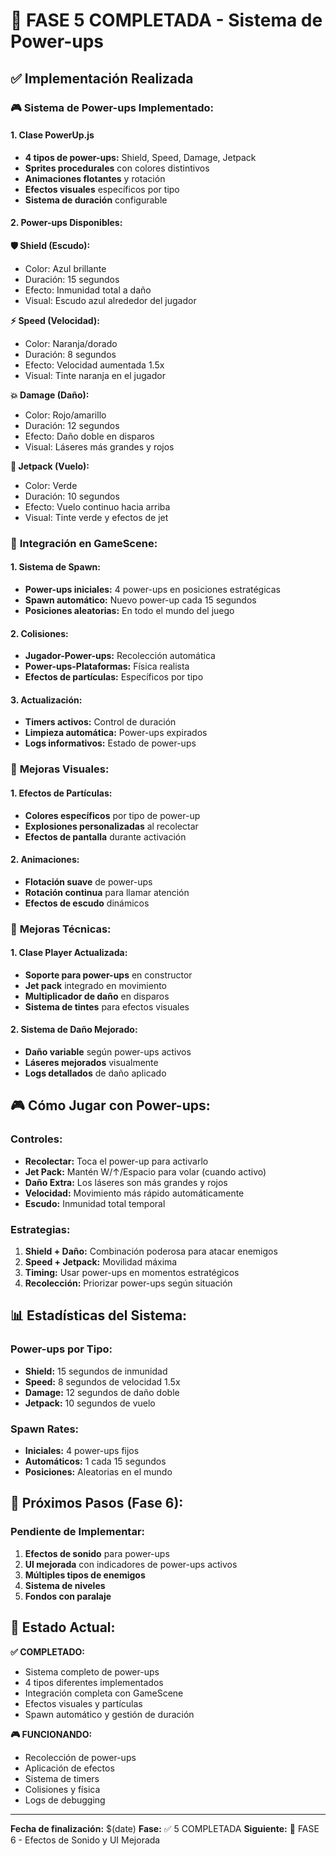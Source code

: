 # 🚀 FASE 5 COMPLETADA - Sistema de Power-ups

## ✅ Implementación Realizada

### 🎮 **Sistema de Power-ups Implementado:**

#### **1. Clase PowerUp.js**
- **4 tipos de power-ups:** Shield, Speed, Damage, Jetpack
- **Sprites procedurales** con colores distintivos
- **Animaciones flotantes** y rotación
- **Efectos visuales** específicos por tipo
- **Sistema de duración** configurable

#### **2. Power-ups Disponibles:**

**🛡️ Shield (Escudo):**
- Color: Azul brillante
- Duración: 15 segundos
- Efecto: Inmunidad total a daño
- Visual: Escudo azul alrededor del jugador

**⚡ Speed (Velocidad):**
- Color: Naranja/dorado
- Duración: 8 segundos
- Efecto: Velocidad aumentada 1.5x
- Visual: Tinte naranja en el jugador

**💥 Damage (Daño):**
- Color: Rojo/amarillo
- Duración: 12 segundos
- Efecto: Daño doble en disparos
- Visual: Láseres más grandes y rojos

**🚀 Jetpack (Vuelo):**
- Color: Verde
- Duración: 10 segundos
- Efecto: Vuelo continuo hacia arriba
- Visual: Tinte verde y efectos de jet

### 🎯 **Integración en GameScene:**

#### **1. Sistema de Spawn:**
- **Power-ups iniciales:** 4 power-ups en posiciones estratégicas
- **Spawn automático:** Nuevo power-up cada 15 segundos
- **Posiciones aleatorias:** En todo el mundo del juego

#### **2. Colisiones:**
- **Jugador-Power-ups:** Recolección automática
- **Power-ups-Plataformas:** Física realista
- **Efectos de partículas:** Específicos por tipo

#### **3. Actualización:**
- **Timers activos:** Control de duración
- **Limpieza automática:** Power-ups expirados
- **Logs informativos:** Estado de power-ups

### 🎨 **Mejoras Visuales:**

#### **1. Efectos de Partículas:**
- **Colores específicos** por tipo de power-up
- **Explosiones personalizadas** al recolectar
- **Efectos de pantalla** durante activación

#### **2. Animaciones:**
- **Flotación suave** de power-ups
- **Rotación continua** para llamar atención
- **Efectos de escudo** dinámicos

### 🔧 **Mejoras Técnicas:**

#### **1. Clase Player Actualizada:**
- **Soporte para power-ups** en constructor
- **Jet pack** integrado en movimiento
- **Multiplicador de daño** en disparos
- **Sistema de tintes** para efectos visuales

#### **2. Sistema de Daño Mejorado:**
- **Daño variable** según power-ups activos
- **Láseres mejorados** visualmente
- **Logs detallados** de daño aplicado

## 🎮 **Cómo Jugar con Power-ups:**

### **Controles:**
- **Recolectar:** Toca el power-up para activarlo
- **Jet Pack:** Mantén W/↑/Espacio para volar (cuando activo)
- **Daño Extra:** Los láseres son más grandes y rojos
- **Velocidad:** Movimiento más rápido automáticamente
- **Escudo:** Inmunidad total temporal

### **Estrategias:**
1. **Shield + Daño:** Combinación poderosa para atacar enemigos
2. **Speed + Jetpack:** Movilidad máxima
3. **Timing:** Usar power-ups en momentos estratégicos
4. **Recolección:** Priorizar power-ups según situación

## 📊 **Estadísticas del Sistema:**

### **Power-ups por Tipo:**
- **Shield:** 15 segundos de inmunidad
- **Speed:** 8 segundos de velocidad 1.5x
- **Damage:** 12 segundos de daño doble
- **Jetpack:** 10 segundos de vuelo

### **Spawn Rates:**
- **Iniciales:** 4 power-ups fijos
- **Automáticos:** 1 cada 15 segundos
- **Posiciones:** Aleatorias en el mundo

## 🎯 **Próximos Pasos (Fase 6):**

### **Pendiente de Implementar:**
1. **Efectos de sonido** para power-ups
2. **UI mejorada** con indicadores de power-ups activos
3. **Múltiples tipos de enemigos**
4. **Sistema de niveles**
5. **Fondos con paralaje**

## 🚀 **Estado Actual:**

**✅ COMPLETADO:**
- Sistema completo de power-ups
- 4 tipos diferentes implementados
- Integración completa con GameScene
- Efectos visuales y partículas
- Spawn automático y gestión de duración

**🎮 FUNCIONANDO:**
- Recolección de power-ups
- Aplicación de efectos
- Sistema de timers
- Colisiones y física
- Logs de debugging

---
**Fecha de finalización:** $(date)
**Fase:** ✅ 5 COMPLETADA
**Siguiente:** 🚀 FASE 6 - Efectos de Sonido y UI Mejorada 